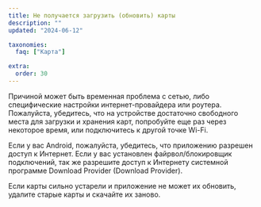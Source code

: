 ```yaml
---
title: Не получается загрузить (обновить) карты
description: ""
updated: "2024-06-12"

taxonomies:
  faq: ["Карта"]

extra:
  order: 30
---
```


Причиной может быть временная проблема с сетью, либо специфические настройки интернет-провайдера или роутера. Пожалуйста, убедитесь, что на устройстве достаточно свободного места для загрузки и хранения карт, попробуйте еще раз через некоторое время, или подключитесь к другой точке Wi-Fi.

Если у вас Android, пожалуйста, убедитесь, что приложению разрешен доступ к Интернет. Если у вас установлен файрвол/блокировщик подключений, так же разрешите доступ к Интернету системной программе Download Provider (Download Provider).

Если карты сильно устарели и приложение не может их обновить, удалите старые карты и скачайте их заново.
